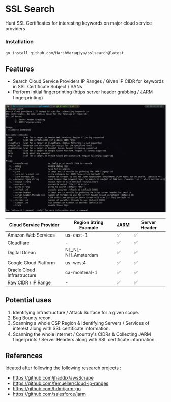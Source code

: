 # SSL Search

Hunt SSL Certificates for interesting keywords on major cloud service providers 

### Installation
```bash
go install github.com/HarshVaragiya/sslsearch@latest
```

## Features
- Search Cloud Service Providers IP Ranges / Given IP CIDR for keywords in SSL Certificate Subject / SANs
- Perform Initial fingerprinting (https server header grabbing / JARM fingerprinting)

![_assets/cli.png](_assets/cli.png)

| Cloud Service Provider      | Region String Example | JARM | Server Header |
| --------------------------- | --------------------- | ---- | ------------- |
| Amazon Web Services         | us-east-1             | ✅   | ✅            |
| Cloudflare                  | -                     | ✅   | ✅            |
| Digital Ocean               | NL_NL-NH_Amsterdam    | ✅   | ✅            |
| Google Cloud Platform       | us-west4              | ✅   | ✅            |
| Oracle Cloud Infrastructure | ca-montreal-1         | ✅   | ✅            |
| Raw CIDR / IP Range         | -                     | ✅   | ✅            |                            |                       |      |               |


## Potential uses 
1. Identifying Infrastructure / Attack Surface for a given scope.
2. Bug Bounty recon. 
3. Scanning a whole CSP Region & Identifying Servers / Services of interest along with SSL certificate information.  
4. Scanning the whole Internet / Country's CIDRs & Collecting JARM fingerprints / Server Headers along with SSL certificate information. 



## References
Ideated after following the following research projects : 
- https://github.com/jhaddix/awsScrape
- https://github.com/femueller/cloud-ip-ranges 
- https://github.com/hdm/jarm-go 
- https://github.com/salesforce/jarm 